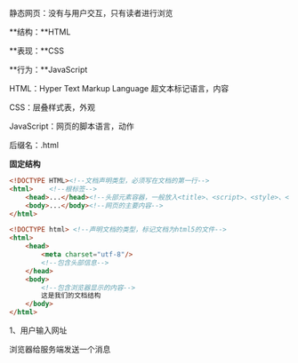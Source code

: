 静态网页：没有与用户交互，只有读者进行浏览

**结构：**HTML

**表现：**CSS

**行为：**JavaScript

HTML：Hyper Text Markup Language 超文本标记语言，内容

CSS：层叠样式表，外观

JavaScript：网页的脚本语言，动作

后缀名：.html

**固定结构**

```html
<!DOCTYPE HTML><!--文档声明类型，必须写在文档的第一行-->
<html>    <!--根标签-->
    <head>...</head><!--头部元素容器，一般放入<title>、<script>、<style>、<link>、<meta>-->
    <body>...</body><!--网页的主要内容-->
</html>
```



```html
<!DOCTYPE html> <!--声明文档的类型，标记文档为html5的文件-->
<html>
    <head>
        <meta charset="utf-8"/>
        <!--包含头部信息-->
    </head>
    <body>
        <!--包含浏览器显示的内容-->
        这是我们的文档结构
    </body>
</html>
```



1、用户输入网址

浏览器给服务端发送一个消息





